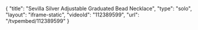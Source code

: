 {
    "title": "Sevilla Silver Adjustable Graduated Bead Necklace",
    "type": "solo",
    "layout": "iframe-static",
    "videoId": "112389599",
    "url": "\/tvpembed\/112389599"
}
